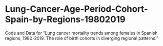 # Lung-Cancer-Age-Period-Cohort-Spain-by-Regions-19802019

Code and Data for “Lung cancer mortality trends among females in Spanish regions, 1980-2019. The role of birth cohorts in diverging regional patterns.”
